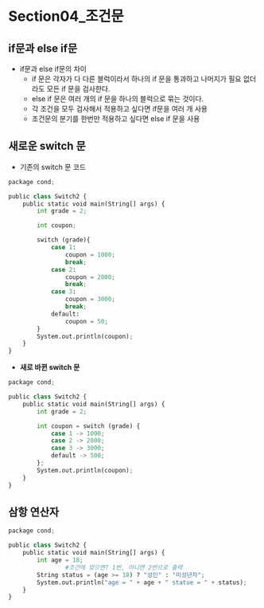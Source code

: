 # Section04\_조건문

## if문과 else if문

- if문과 else if문의 차이
  - if 문은 각자가 다 다른 블럭이라서 하나의 if 문을 통과하고 나머지가 필요 없더라도 모든 if 문을 검사한다.
  - else if 문은 여러 개의 if 문을 하나의 블럭으로 묶는 것이다.
  - 각 조건을 모두 검사해서 적용하고 싶다면 if문을 여러 개 사용
  - 조건문의 분기를 한번만 적용하고 싶다면 else if 문을 사용

## 새로운 switch 문

- 기존의 switch 문 코드

```python
package cond;

public class Switch2 {
    public static void main(String[] args) {
        int grade = 2;

        int coupon;

        switch (grade){
            case 1:
                coupon = 1000;
                break;
            case 2:
                coupon = 2000;
                break;
            case 3:
                coupon = 3000;
                break;
            default:
                coupon = 50;
        }
        System.out.println(coupon);
    }
}
```

- **새로 바뀐 switch 문**

```python
package cond;

public class Switch2 {
    public static void main(String[] args) {
        int grade = 2;

        int coupon = switch (grade) {
            case 1 -> 1000;
            case 2 -> 2000;
            case 3 -> 3000;
            default -> 500;
        };
        System.out.println(coupon);
    }
}
```

## 삼항 연산자

```python
package cond;

public class Switch2 {
    public static void main(String[] args) {
        int age = 18;
				#조건에 맞으면? 1번, 아니면 2번으로 출력
        String status = (age >= 18) ? "성인" : "미성년자";
        System.out.println("age = " + age + " statue = " + status);
    }
}
```
